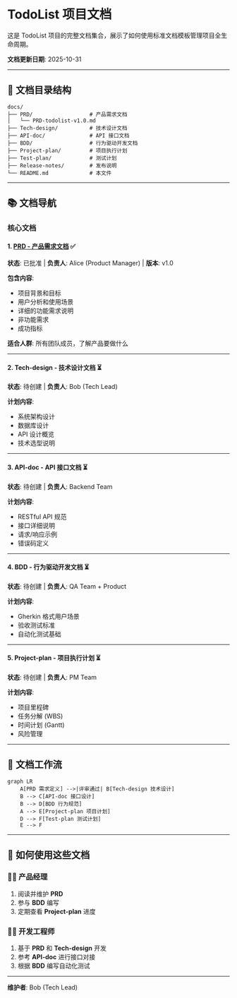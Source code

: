 # TodoList 项目文档

这是 TodoList 项目的完整文档集合，展示了如何使用标准文档模板管理项目全生命周期。

**文档更新日期**: 2025-10-31

---

## 📁 文档目录结构

```
docs/
├── PRD/                  # 产品需求文档
│   └── PRD-todolist-v1.0.md
├── Tech-design/          # 技术设计文档
├── API-doc/              # API 接口文档
├── BDD/                  # 行为驱动开发文档
├── Project-plan/         # 项目执行计划
├── Test-plan/            # 测试计划
├── Release-notes/        # 发布说明
└── README.md             # 本文件
```

---

## 📚 文档导航

### 核心文档

#### 1. [PRD - 产品需求文档](./PRD/PRD-todolist-v1.0.md) ✅
**状态**: 已批准 | **负责人**: Alice (Product Manager) | **版本**: v1.0

**包含内容**:
- 项目背景和目标
- 用户分析和使用场景
- 详细的功能需求说明
- 非功能需求
- 成功指标

**适合人群**: 所有团队成员，了解产品要做什么

---

#### 2. Tech-design - 技术设计文档 ⏳
**状态**: 待创建 | **负责人**: Bob (Tech Lead)

**计划内容**:
- 系统架构设计
- 数据库设计
- API 设计概览
- 技术选型说明

---

#### 3. API-doc - API 接口文档 ⏳
**状态**: 待创建 | **负责人**: Backend Team

**计划内容**:
- RESTful API 规范
- 接口详细说明
- 请求/响应示例
- 错误码定义

---

#### 4. BDD - 行为驱动开发文档 ⏳
**状态**: 待创建 | **负责人**: QA Team + Product

**计划内容**:
- Gherkin 格式用户场景
- 验收测试标准
- 自动化测试基础

---

#### 5. Project-plan - 项目执行计划 ⏳
**状态**: 待创建 | **负责人**: PM Team

**计划内容**:
- 项目里程碑
- 任务分解 (WBS)
- 时间计划 (Gantt)
- 风险管理

---

## 🔄 文档工作流

```mermaid
graph LR
    A[PRD 需求定义] -->|评审通过| B[Tech-design 技术设计]
    B --> C[API-doc 接口设计]
    B --> D[BDD 行为规范]
    A --> E[Project-plan 项目计划]
    D --> F[Test-plan 测试计划]
    E --> F
```

---

## 📖 如何使用这些文档

### 👨‍💼 产品经理
1. 阅读并维护 **PRD**
2. 参与 **BDD** 编写
3. 定期查看 **Project-plan** 进度

### 👨‍💻 开发工程师
1. 基于 **PRD** 和 **Tech-design** 开发
2. 参考 **API-doc** 进行接口对接
3. 根据 **BDD** 编写自动化测试

---

**维护者**: Bob (Tech Lead)
